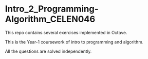# Intro_2_Programming-Algorithm_CELEN046

This repo contains several exercises implemented in Octave.

This is the Year-1 coursework of intro to programming and algorithm.

All the questions are solved independently.
